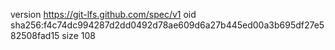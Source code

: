 version https://git-lfs.github.com/spec/v1
oid sha256:f4c74dc994287d2dd0492d78ae609d6a27b445ed00a3b695df27e582508fad15
size 108
